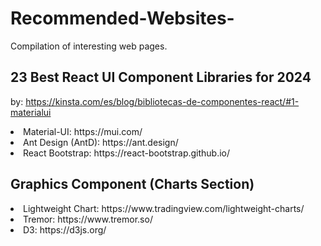 # Recommended-Websites-
Compilation of interesting web pages.

## 23 Best React UI Component Libraries for 2024 
by: https://kinsta.com/es/blog/bibliotecas-de-componentes-react/#1-materialui
<li>
  Material-UI: https://mui.com/
</li>
<li>
  Ant Design (AntD): https://ant.design/
</li>
<li>
  React Bootstrap: https://react-bootstrap.github.io/
</li>

## Graphics Component (Charts Section)
<li>
  Lightweight Chart: https://www.tradingview.com/lightweight-charts/
</li>
<li>
  Tremor: https://www.tremor.so/
</li>
<li>
  D3: https://d3js.org/
</li>

